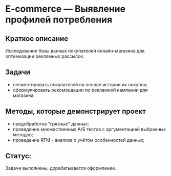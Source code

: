 # E-commerce — Выявление профилей потребления

## Краткое описание
Исследование базы данных покупателей онлайн-магазина для оптимизации рекламных рассылок.

## Задачи
- сегментировать покупателей на основе истории их покупок;
- сформулировать рекомендации по рекламной кампании для магазина.

## Методы, которые демонстрирует проект
- предобработка "грязных" данных;
- проведение множественных А/Б тестов с аргументацией выбранных методов;
- проведение RFM - анализа с учётом особенностей данных;

## Статус:  
Задачи выполнены, дорабатывается оформление.



